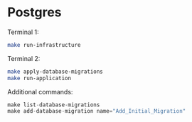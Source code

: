 # Postgres

Terminal 1:

```bash
make run-infrastructure
```

Terminal 2:

```bash
make apply-database-migrations
make run-application
```

Additional commands:

```csharp
make list-database-migrations
make add-database-migration name="Add_Initial_Migration"
```
